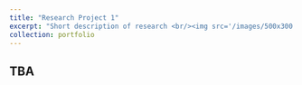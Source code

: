 ```yaml
---
title: "Research Project 1"
excerpt: "Short description of research <br/><img src='/images/500x300.png'>"
collection: portfolio
---
```


TBA
----
